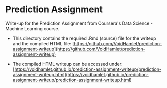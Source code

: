 # Prediction Assignment

Write-up for the Prediction Assignment from Coursera's Data Science - Machine Learning course.

* This directory contains the required .Rmd (source) file for the writeup and the compiled HTML file:
[https://github.com/VoidHamlet/prediction-assignment-writeup](https://github.com/VoidHamlet/prediction-assignment-writeup)

* The compiled HTML writeup can be accessed under:
[https://voidhamlet.github.io/prediction-assignment-writeup/prediction-assignment-writeup.html](https://voidhamlet.github.io/prediction-assignment-writeup/prediction-assignment-writeup.html)
